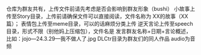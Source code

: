 仓库为群友共有，上传文件前请先考虑是否会影响到群友形象（bushi）
小故事上传至Story目录，上传前请确保文件可以直接阅读，文件名称为 XX的故事（XX篇）；
表情包上传至meme目录，可以的话麻烦分类上传
逆天言论上传至speech目录，形式不限（别他妈上压缩包），文件名是 发言群友名称+日期+言论概述，比如：jojo—24.3.29—我不做人了.jpg
DLCtr目录为群友们的同人作品
audio为音频
